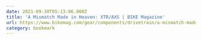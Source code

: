 ```yaml
---
date: 2021-09-30T05:13:06.000Z
title: 'A Mismatch Made in Heaven: XTR/AXS | BIKE Magazine'
url: https://www.bikemag.com/gear/components/drivetrain/a-mismatch-made-in-heaven-xtr-axs/
category: bookmark
---
```

